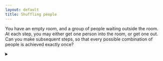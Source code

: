 ```yaml
---
layout: default
title: Shuffling people
---
```


You have an empty room, and a group of people waiting outside the room. At each step, you may either get one person into the room, or get one out. Can you make subsequent steps, so that every possible combination of people is achieved exactly once?

<details><summary></summary>

We will generate an algorithm by induction.

The base case is trivial, we start with an empty room and then
let the one person in. This covers both possible states.

Now, assume that we have a solution for $$n$$ people. We will show that we can construct a solution for $$n+1$$ people.
Note that the solution for $$n$$ people also works in reverse, because the change will still be .

* We start by running the solution for $$n$$ people - this covers all
combinations which exclude the last person.
* Now we let the last person in and then run the solution for $$n$$ people in reverse - this covers all combinations which include the last person.

At the end of the process, the last person will be the only one in the room.

This is known as a [Gray code](https://en.wikipedia.org/wiki/Gray_code).

</details>
